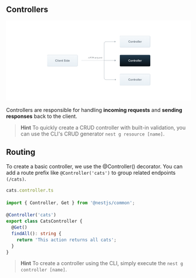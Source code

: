 ## Controllers

![Controller Image](./docs/images/controller.png)

Controllers are responsible for handling **incoming requests** and **sending responses** back to the client. 

> **Hint**
To quickly create a CRUD controller with built-in validation, you can use the CLI's CRUD generator ```nest g resource [name]```.

## Routing

To create a basic controller, we use the @Controller() decorator.
You can add a route prefix like ```@Controller('cats')``` to group related endpoints ```(/cats)```.

```ts
cats.controller.ts

import { Controller, Get } from '@nestjs/common';

@Controller('cats')
export class CatsController {
  @Get()
  findAll(): string {
    return 'This action returns all cats';
  }
}

```

> **Hint**
To create a controller using the CLI, simply execute the ```nest g controller [name]```.